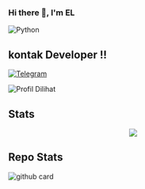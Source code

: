 ### Hi there 👋, I'm EL


![Python](https://telegra.ph/file/caeb5fdffef27acd787da.jpg)

## kontak Developer !!
[![Telegram](https://img.shields.io/badge/telegram-1b77FF.svg?style=for-the-badge&logo=telegram)](https://t.me/rautama)


![Profil Dilihat](https://komarev.com/ghpvc/?username=eluserbot&color=blue&style=flat-square&label=Profile+Dilihat)

## Stats 
<p align="center"><a href="https://github.com/eluserbot"><img src="https://github-readme-stats.vercel.app/api?username=eluserbot&show_icons=true&theme=radical"></a></p>

## Repo Stats 
![github card](https://github-readme-stats.vercel.app/api/pin/?username=eluserbot&repo=YourDaddyMusic&theme=dark)
